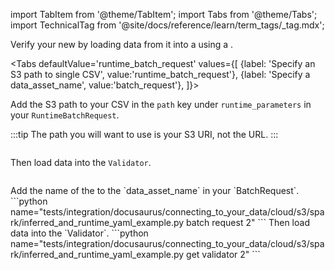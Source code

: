import TabItem from '@theme/TabItem';
import Tabs from '@theme/Tabs';
import TechnicalTag from '@site/docs/reference/learn/term_tags/_tag.mdx';

Verify your new <TechnicalTag tag="datasource" text="Data Source" /> by loading data from it into a <TechnicalTag tag="validator" text="Validator" /> using a <TechnicalTag tag="batch_request" text="Batch Request" />.

<Tabs
  defaultValue='runtime_batch_request'
  values={[
  {label: 'Specify an S3 path to single CSV', value:'runtime_batch_request'},
  {label: 'Specify a data_asset_name', value:'batch_request'},
  ]}>

<TabItem value="runtime_batch_request">

Add the S3 path to your CSV in the `path` key under `runtime_parameters` in your `RuntimeBatchRequest`.

:::tip
The path you will want to use is your S3 URI, not the URL.
:::

```python name="tests/integration/docusaurus/connecting_to_your_data/cloud/s3/spark/inferred_and_runtime_yaml_example.py batch request 1"
```

Then load data into the `Validator`.

```python name="tests/integration/docusaurus/connecting_to_your_data/cloud/s3/spark/inferred_and_runtime_yaml_example.py get validator 1"
```
</TabItem>
<TabItem value="batch_request">
Add the name of the <TechnicalTag tag="data_asset" text="Data Asset" /> to the `data_asset_name` in your `BatchRequest`.
```python name="tests/integration/docusaurus/connecting_to_your_data/cloud/s3/spark/inferred_and_runtime_yaml_example.py batch request 2"
```
Then load data into the `Validator`.
```python name="tests/integration/docusaurus/connecting_to_your_data/cloud/s3/spark/inferred_and_runtime_yaml_example.py get validator 2"
```
</TabItem>
</Tabs>